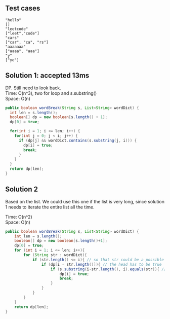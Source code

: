 ## Test cases
```
"hello"
[]
"leetcode"
["leet","code"]
"cars"
["car", "ca", "rs"]
"aaaaaaa"
["aaaa", "aaa"]
"y"
["ye"]
```

## Solution 1: accepted 13ms

DP. Still need to look back.   
Time: O(n^3), two for loop and s.substring()   
Space: O(n)  

```java
public boolean wordBreak(String s, List<String> wordDict) {
  int len = s.length();
  boolean[] dp = new boolean[s.length() + 1];
  dp[0] = true;

  for(int i = 1; i <= len; i++) {
    for(int j = 0; j < i; j++) {
      if (dp[j] && wordDict.contains(s.substring(j, i))) {
        dp[i] = true;
        break;
      }
    }
  }
  return dp[len];
}
```

## Solution 2

Based on the list. We could use this one if the list is very long, since solution 1 needs to iterate the entire list all the time.  

Time: O(n^2)  
Space: O(n)  
```java
public boolean wordBreak(String s, List<String> wordDict) {
    int len = s.length();
    boolean[] dp = new boolean[s.length()+1];
    dp[0] = true;
    for (int i = 1; i <= len; i++){
        for (String str : wordDict){
            if (str.length() <= i){ // so that str could be a possible solution
                if (dp[i - str.length()]){ // the head has to be true
                    if (s.substring(i-str.length(), i).equals(str)){ // verify whether the tail is equal to str
                        dp[i] = true;
                        break;
                    }
                }
            }
        }
    }
    return dp[len];
}
```
